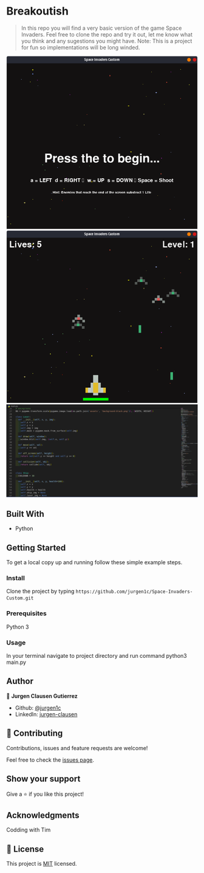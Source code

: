 # Breakoutish

> In this repo you will find a very basic version of the game Space Invaders. Feel free to clone the repo and try it out, let me know what you think and any sugestions you might have. 
Note: This is a project for fun so implementations will be long winded.

![screenshot](./Assets/invaders_menu.png)
![screenshot](./Assets/invaders_game.png)
![screenshot](./Assets/invaders_home.png)

## Built With

- Python

## Getting Started

To get a local copy up and running follow these simple example steps.

### Install

Clone the project by typing ```https://github.com/jurgen1c/Space-Invaders-Custom.git```

### Prerequisites

Python 3

### Usage

In your terminal navigate to project directory and run command python3 main.py

## Author

👤 **Jurgen Clausen Gutierrez**

- Github: [@jurgen1c](https://github.com/jurgen1c)
- LinkedIn: [jurgen-clausen](https://www.linkedin.com/in/jurgen-clausen-2740061a9/)

## 🤝 Contributing

Contributions, issues and feature requests are welcome!

Feel free to check the [issues page](issues/).

## Show your support

Give a ⭐️ if you like this project!

## Acknowledgments

Codding with Tim

## 📝 License

This project is [MIT](lic.url) licensed.